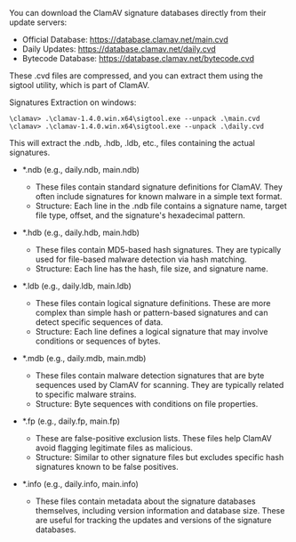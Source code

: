 You can download the ClamAV signature databases directly from their update servers:
- Official Database: https://database.clamav.net/main.cvd
- Daily Updates: https://database.clamav.net/daily.cvd
- Bytecode Database: https://database.clamav.net/bytecode.cvd

These .cvd files are compressed, and you can extract them using the sigtool utility, which is part of ClamAV.

Signatures Extraction on windows:
```
\clamav> .\clamav-1.4.0.win.x64\sigtool.exe --unpack .\main.cvd
\clamav> .\clamav-1.4.0.win.x64\sigtool.exe --unpack .\daily.cvd
```

This will extract the .ndb, .hdb, .ldb, etc., files containing the actual signatures.


- *.ndb (e.g., daily.ndb, main.ndb)
  - These files contain standard signature definitions for ClamAV. They often include signatures for known malware in a simple text format.
  - Structure: Each line in the .ndb file contains a signature name, target file type, offset, and the signature's hexadecimal pattern.

- *.hdb (e.g., daily.hdb, main.hdb)
  - These files contain MD5-based hash signatures. They are typically used for file-based malware detection via hash matching.
  - Structure: Each line has the hash, file size, and signature name.

- *.ldb (e.g., daily.ldb, main.ldb)
  - These files contain logical signature definitions. These are more complex than simple hash or pattern-based signatures and can detect specific sequences of data.
  - Structure: Each line defines a logical signature that may involve conditions or sequences of bytes.

- *.mdb (e.g., daily.mdb, main.mdb)
  - These files contain malware detection signatures that are byte sequences used by ClamAV for scanning. They are typically related to specific malware strains.
  - Structure: Byte sequences with conditions on file properties.

- *.fp (e.g., daily.fp, main.fp)
  - These are false-positive exclusion lists. These files help ClamAV avoid flagging legitimate files as malicious.
  - Structure: Similar to other signature files but excludes specific hash signatures known to be false positives.

- *.info (e.g., daily.info, main.info)
  - These files contain metadata about the signature databases themselves, including version information and database size. These are useful for tracking the updates and versions of the signature databases.

